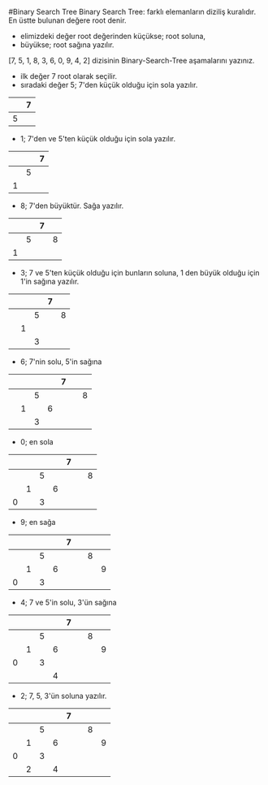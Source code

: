#Binary Search Tree
Binary Search Tree: farklı elemanların diziliş kuralıdır. En üstte bulunan değere root denir.
* elimizdeki değer root değerinden küçükse; root soluna,
* büyükse; root sağına yazılır.

[7, 5, 1, 8, 3, 6, 0, 9, 4, 2] dizisinin Binary-Search-Tree aşamalarını yazınız.


* ilk değer 7 root olarak seçilir.
* sıradaki değer 5; 7'den küçük olduğu için sola yazılır.

|   | 7 |
| - | - |
| 5 |   |


* 1; 7'den ve 5'ten küçük olduğu için sola yazılır.

|   |   | 7 |
| - | - | - |
|   | 5 |   |
| 1 |   |   |


* 8; 7'den büyüktür. Sağa yazılır.

|   |   | 7 |   |
| - | - | - | - |
|   | 5 |   | 8 |
| 1 |   |   |   |


* 3; 7 ve 5'ten küçük olduğu için bunların soluna, 1 den büyük olduğu için 1'in sağına yazılır.

|   |   |   | 7 |   |
| - | - | - | - | - |
|   |   | 5 |   | 8 |
|   | 1 |   |   |   |
|   |   | 3 |   |   |


* 6; 7'nin solu, 5'in sağına

|   |   |   |   | 7 |   |   |
| - | - | - | - | - | - | - |
|   |   | 5 |   |   |   | 8 |
|   | 1 |   | 6 |   |   |   |
|   |   | 3 |   |   |   |   |


* 0; en sola

|   |   |   |   | 7 |   |   |
| - | - | - | - | - | - | - |
|   |   | 5 |   |   |   | 8 |
|   | 1 |   | 6 |   |   |   |
| 0 |   | 3 |   |   |   |   |


* 9; en sağa

|   |   |   |   | 7 |   |   |   |
| - | - | - | - | - | - | - | - |
|   |   | 5 |   |   |   | 8 |   |
|   | 1 |   | 6 |   |   |   | 9 |
| 0 |   | 3 |   |   |   |   |   |


* 4; 7 ve 5'in solu, 3'ün sağına

|   |   |   |   | 7 |   |   |   |
| - | - | - | - | - | - | - | - |
|   |   | 5 |   |   |   | 8 |   |
|   | 1 |   | 6 |   |   |   | 9 |
| 0 |   | 3 |   |   |   |   |   |
|   |   |   | 4 |   |   |   |   |


* 2; 7, 5, 3'ün soluna yazılır.

|   |   |   |   | 7 |   |   |   |
| - | - | - | - | - | - | - | - |
|   |   | 5 |   |   |   | 8 |   |
|   | 1 |   | 6 |   |   |   | 9 |
| 0 |   | 3 |   |   |   |   |   |
|   | 2 |   | 4 |   |   |   |   |
